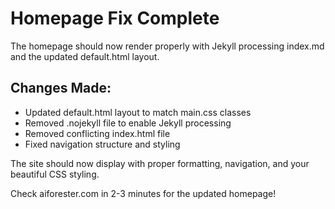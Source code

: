 # Homepage Fix Complete

The homepage should now render properly with Jekyll processing index.md and the updated default.html layout.

## Changes Made:
- Updated default.html layout to match main.css classes
- Removed .nojekyll file to enable Jekyll processing  
- Removed conflicting index.html file
- Fixed navigation structure and styling

The site should now display with proper formatting, navigation, and your beautiful CSS styling.

Check aiforester.com in 2-3 minutes for the updated homepage!